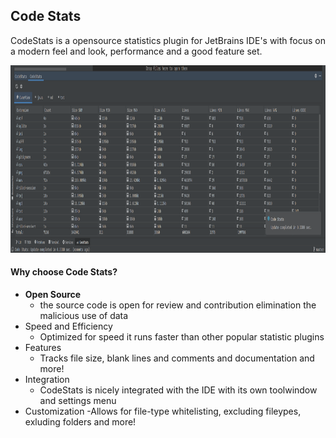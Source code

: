 ## Code Stats

CodeStats is a opensource statistics plugin for JetBrains IDE's with focus on a modern feel and look, performance and a good feature set.


<img src="pictures/overview.png" alt="The startup screen with a 10,10,10,2 Layer Network" width="900" height="300">


#### Why choose Code Stats?

- **Open Source**
    - the source code is open for review and contribution elimination the malicious use of data
- Speed and Efficiency
    - Optimized for speed it runs faster than other popular statistic plugins
- Features
    - Tracks file size, blank lines and comments and documentation and more!
- Integration
    - CodeStats is nicely integrated with the IDE with its own toolwindow and settings menu
- Customization
    -Allows for file-type whitelisting, excluding fileypes, exluding folders and more!

